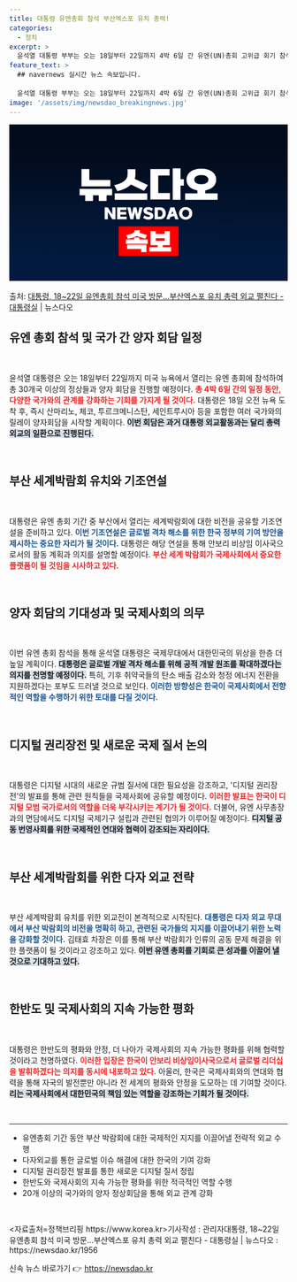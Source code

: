 ```yaml
---
title: 대통령 유엔총회 참석 부산엑스포 유치 총력!
categories:
  - 정치
excerpt: >
  윤석열 대통령 부부는 오는 18일부터 22일까지 4박 6일 간 유엔(UN)총회 고위급 회기 참석을 위해 미국…
feature_text: >
  ## navernews 실시간 뉴스 속보입니다.

  윤석열 대통령 부부는 오는 18일부터 22일까지 4박 6일 간 유엔(UN)총회 고위급 회기 참석을 위해 미국…
image: '/assets/img/newsdao_breakingnews.jpg'
---
```


![뉴스다오 속보](/assets/img/newsdao_breakingnews.jpg)

<p>출처: <a href="https://newsdao.kr/1956" rel="dofollow">대통령, 18~22일 유엔총회 참석 미국 방문…부산엑스포 유치 총력 외교 펼친다 - 대통령실</a> | 뉴스다오</p>

<h2 data-ke-size="size26">유엔 총회 참석 및 국가 간 양자 회담 일정</h2>

<p data-ke-size="size16">&nbsp;</p>
윤석열 대통령은 오는 18일부터 22일까지 미국 뉴욕에서 열리는 유엔 총회에 참석하여 총 30개국 이상의 정상들과 양자 회담을 진행할 예정이다. <b><span style="color: #ee2323;">총 4박 6일 간의 일정 동안, 다양한 국가와의 관계를 강화하는 기회를 가지게 될 것이다.</span></b> 대통령은 18일 오전 뉴욕 도착 후, 즉시 산마리노, 체코, 투르크메니스탄, 세인트루시아 등을 포함한 여러 국가와의 릴레이 양자회담을 시작할 계획이다. <b><span style="background-color: #21538527;">이번 회담은 과거 대통령 외교활동과는 달리 총력 외교의 일환으로 진행된다.</span></b> 

<p data-ke-size="size16">&nbsp;</p>

<h2 data-ke-size="size26">부산 세계박람회 유치와 기조연설</h2>

<p data-ke-size="size16">&nbsp;</p>
대통령은 유엔 총회 기간 중 부산에서 열리는 세계박람회에 대한 비전을 공유할 기조연설을 준비하고 있다. <b><span style="color: #1a5490;">이번 기조연설은 글로벌 격차 해소를 위한 한국 정부의 기여 방안을 제시하는 중요한 자리가 될 것이다.</span></b> 대통령은 해당 연설을 통해 안보리 비상임 이사국으로서의 활동 계획과 의지를 설명할 예정이다. <b><span style="color: #ee2323;">부산 세계 박람회가 국제사회에서 중요한 플랫폼이 될 것임을 시사하고 있다.</span></b>

<p data-ke-size="size16">&nbsp;</p>

<h2 data-ke-size="size26">양자 회담의 기대성과 및 국제사회의 의무</h2>

<p data-ke-size="size16">&nbsp;</p>
이번 유엔 총회 참석을 통해 윤석열 대통령은 국제무대에서 대한민국의 위상을 한층 더 높일 계획이다. <b><span style="background-color: #21538527;">대통령은 글로벌 개발 격차 해소를 위해 공적 개발 원조를 확대하겠다는 의지를 천명할 예정이다.</span></b> 특히, 기후 취약국들의 탄소 배출 감소와 청정 에너지 전환을 지원하겠다는 포부도 드러낼 것으로 보인다. <b><span style="color: #1a5490;">이러한 방향성은 한국이 국제사회에서 전향적인 역할을 수행하기 위한 토대를 다질 것이다.</span></b>

<p data-ke-size="size16">&nbsp;</p>

<h2 data-ke-size="size26">디지털 권리장전 및 새로운 국제 질서 논의</h2>

<p data-ke-size="size16">&nbsp;</p>
대통령은 디지털 시대의 새로운 규범 질서에 대한 필요성을 강조하고, '디지털 권리장전'의 발표를 통해 관련 원칙들을 국제사회에 공유할 예정이다. <b><span style="color: #ee2323;">이러한 발표는 한국이 디지털 모범 국가로서의 역할을 더욱 부각시키는 계기가 될 것이다.</span></b> 더불어, 유엔 사무총장과의 면담에서도 디지털 국제기구 설립과 관련된 협의가 이루어질 예정이다. <b><span style="background-color: #21538527;">디지털 공동 번영사회를 위한 국제적인 연대와 협력이 강조되는 자리이다.</span></b>

<p data-ke-size="size16">&nbsp;</p>

<h2 data-ke-size="size26">부산 세계박람회를 위한 다자 외교 전략</h2>

<p data-ke-size="size16">&nbsp;</p>
부산 세계박람회 유치를 위한 외교전이 본격적으로 시작된다. <b><span style="color: #1a5490;">대통령은 다자 외교 무대에서 부산 박람회의 비전을 명확히 하고, 관련된 국가들의 지지를 이끌어내기 위한 노력을 강화할 것이다.</span></b> 김태효 차장은 이를 통해 부산 박람회가 인류의 공동 문제 해결을 위한 플랫폼이 될 것이라고 강조하고 있다. <b><span style="background-color: #21538527;">이번 유엔 총회를 기회로 큰 성과를 이끌어 낼 것으로 기대하고 있다.</span></b>

<p data-ke-size="size16">&nbsp;</p>

<h2 data-ke-size="size26">한반도 및 국제사회의 지속 가능한 평화</h2>

<p data-ke-size="size16">&nbsp;</p>
대통령은 한반도의 평화와 안정, 더 나아가 국제사회의 지속 가능한 평화를 위해 협력할 것이라고 천명하였다. <b><span style="color: #ee2323;">이러한 입장은 한국이 안보리 비상임이사국으로서 글로벌 리더십을 발휘하겠다는 의지를 동시에 내포하고 있다.</span></b> 아울러, 한국은 국제사회와의 연대와 협력을 통해 자국의 발전뿐만 아니라 전 세계의 평화와 안정을 도모하는 데 기여할 것이다. <b><span style="background-color: #21538527;">리는 국제사회에서 대한민국의 책임 있는 역할을 강조하는 기회가 될 것이다.</span></b>

<p data-ke-size="size16">&nbsp;</p>

<hr />

<ul>
<li>유엔총회 기간 동안 부산 박람회에 대한 국제적인 지지를 이끌어낼 전략적 외교 수행</li>
<li>다자외교를 통한 글로벌 이슈 해결에 대한 한국의 기여 강화</li>
<li>디지털 권리장전 발표를 통한 새로운 디지털 질서 정립</li>
<li>한반도와 국제사회의 지속 가능한 평화를 위한 적극적인 역할 수행</li>
<li>20개 이상의 국가와의 양자 정상회담을 통해 외교 관계 강화</li>
</ul>

<p data-ke-size="size16">&nbsp;</p>
<자료출처=정책브리핑 https://www.korea.kr>기사작성 : 관리자대통령, 18~22일 유엔총회 참석 미국 방문…부산엑스포 유치 총력 외교 펼친다 - 대통령실 | 뉴스다오  : https://newsdao.kr/1956 

신속 뉴스 바로가기 👉 <a href="https://newsdao.kr" rel="dofollow">https://newsdao.kr</a>


